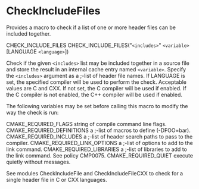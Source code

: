   

# CheckIncludeFiles  
Provides a macro to check if a list of one or more header files can
be included together.  



CHECK_INCLUDE_FILES
CHECK_INCLUDE_FILES("```<includes>```" ```<variable>``` [LANGUAGE ```<language>```])


Check if the given ```<includes>``` list may be included together
in a source file and store the result in an internal cache
entry named ```<variable>```.  Specify the ```<includes>``` argument
as a ;-list of header file names.
If LANGUAGE is set, the specified compiler will be used to perform the
check. Acceptable values are C and CXX. If not set, the C compiler
will be used if enabled. If the C compiler is not enabled, the C++
compiler will be used if enabled.
  

The following variables may be set before calling this macro to modify
the way the check is run:  


CMAKE_REQUIRED_FLAGS
string of compile command line flags.
CMAKE_REQUIRED_DEFINITIONS
a ;-list of macros to define (-DFOO=bar).
CMAKE_REQUIRED_INCLUDES
a ;-list of header search paths to pass to
the compiler.
CMAKE_REQUIRED_LINK_OPTIONS
a ;-list of options to add to the link command.
CMAKE_REQUIRED_LIBRARIES
a ;-list of libraries to add to the link
command. See policy CMP0075.
CMAKE_REQUIRED_QUIET
execute quietly without messages.
  

See modules CheckIncludeFile and CheckIncludeFileCXX
to check for a single header file in C or CXX languages.  

